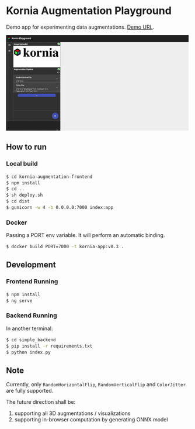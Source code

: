 # Kornia Augmentation Playground

Demo app for experimenting data augmentations. [Demo URL](https://kornia-augmentation-playground.herokuapp.com/).

![-](./misc/demo.gif)

## How to run
### Local build
```bash
$ cd kornia-augmentation-frontend
$ npm install
$ cd ..
$ sh deploy.sh
$ cd dist
$ gunicorn -w 4 -b 0.0.0.0:7000 index:app
```

### Docker
Passing a PORT env variable. It will perform an automatic binding.
```bash
$ docker build PORT=7000 -t kornia-app:v0.3 .
```

## Development
### Frontend Running
```bash
$ npm install
$ ng serve
```

### Backend Running
In another terminal:
```bash
$ cd simple_backend
$ pip install -r requirements.txt
$ python index.py
```

## Note

Currently, only ```RandomHorizontalFlip```, ```RandomVerticalFlip``` and ```ColorJitter``` are fully supported.

The future direction shall be:
1.  supporting all 3D augmentations / visualizations
2.  supporting in-browser computation by generating ONNX model